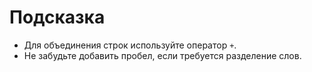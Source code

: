 # Подсказка

- Для объединения строк используйте оператор `+`.
- Не забудьте добавить пробел, если требуется разделение слов.